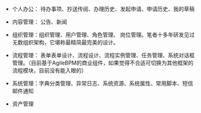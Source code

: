 
- 个人办公： 待办事项、抄送传阅、办理历史、发起申请、申请历史、我的草稿

- 内容管理： 公告、新闻

- 组织管理：组织管理、用户管理、角色管理、 岗位管理。笔者十多年研发见过无数组织架构，它堪称最精简最完美的设计。

- 流程管理： 表单表单设计、流程设计、流程实例管理、任务管理、系统对话框管理。（目前基于AgileBPM的商业组件，如果觉得不合适可切换为其他框架的流程模块，目前没有能入眼的）

- 系统管理：字典分类管理、异常日志、系统资源、系统属性、常用脚本、短信邮件通知

- 资产管理